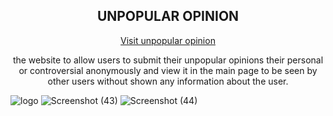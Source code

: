 <html>
   <body> 
      <h2 align="center">UNPOPULAR OPINION</h2>
       <div style="text-align: center">
           <a href="https://unpopularopinion.herokuapp.com/" align="center">Visit unpopular opinion</a>
        </div>
      <p align="center">
          the website to allow users to submit their unpopular opinions their personal or controversial anonymously and view it in the main page to be seen by other users without shown any information about the user.
    
   
![logo](https://user-images.githubusercontent.com/66800608/151708674-e69dc556-ecd3-4f75-9230-97ae0c1d2c5e.png)
![Screenshot (43)](https://user-images.githubusercontent.com/66800608/151709982-099f7eaf-0d7e-4fcb-b10c-1dac6373b29e.png)
![Screenshot (44)](https://user-images.githubusercontent.com/66800608/151710352-4b2d837d-eed2-4cec-a7b8-ad4cf74d0027.png)

